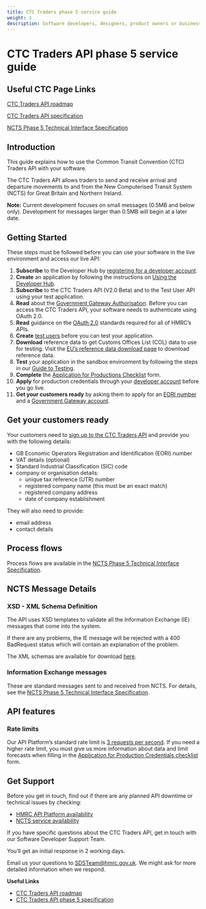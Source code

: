 ```yaml
---
title: CTC Traders phase 5 service guide
weight: 1
description: Software developers, designers, product owners or business analysts. Integrate your software with Common Transit Convention Traders API.
---
```


# CTC Traders API phase 5 service guide

## Useful CTC Page Links
[CTC Traders API roadmap](/roadmaps/common-transit-convention-traders-roadmap/#phase-5)

[CTC Traders API specification](/api-documentation/docs/api/service/common-transit-convention-traders/2.0)

[NCTS Phase 5 Technical Interface Specification](/guides/ctc-traders-phase5-tis)



## Introduction
This guide explains how to use the Common Transit Convention (CTC) Traders API with your software.

The CTC Traders API allows traders to send and receive arrival and departure movements to and from the New Computerised Transit System (NCTS) for Great Britain and Northern Ireland.

**Note:** Current development focuses on small messages (0.5MB and below only). Development for messages larger than 0.5MB will begin at a later date.

## Getting Started

These steps must be followed before you can use your software in the live environment and access our live API:

1. **Subscribe** to the Developer Hub by [registering for a developer account](/developer/registration).
1. **Create** an application by following the instructions on [Using the Developer Hub](/api-documentation/docs/using-the-hub).
1. **Subscribe** to the CTC Traders API (V2.0 Beta) and to the Test User API using your test application.
1. **Read** about the [Government Gateway Authorisation](/api-documentation/docs/authorisation). Before you can access the CTC Traders API, your software needs to authenticate using OAuth 2.0.
1. **Read** guidance on the [OAuth 2.0](/api-documentation/docs/authorisation) standards required for all of HMRC’s APIs.
1. **Create** [test users](/api-documentation/docs/api/service/api-platform-test-user/1.0) before you can test your application.
1. **Download** reference data to get Customs Offices List (COL) data to use for testing. Visit the [EU’s reference data download page](https://ec.europa.eu/taxation_customs/dds2/rd/rd_download_home.jsp?Lang=en) to download reference data.
1. **Test** your application in the sandbox environment by following the steps in our [Guide to Testing](/guides/common-transit-convention-traders-testing-guide/).
1. **Complete** the [Application for Productions Checklist](/guides/common-transit-convention-traders-testing-guide/figures/CTC_Traders_API_Application_for_Productions_Credentials.docx) form.
1. **Apply** for production credentials through your [developer account](/developer/login) before you go live.
1. **Get your customers ready** by asking them to apply for an [EORI number](https://www.gov.uk/eori) and a [Government Gateway account](https://www.gov.uk/log-in-register-hmrc-online-services).

## Get your customers ready

Your customers need to [sign up to the CTC Traders API](https://www.tax.service.gov.uk/customs-enrolment-services/ctc/subscribe) and provide you with the following details:

* GB Economic Operators Registration and Identification (EORI) number
* VAT details (optional) 
* Standard Industrial Classification (SIC) code
* company or organisation details: 
  * unique tax reference (UTR) number 
  * registered company name (this must be an exact match)
  * registered company address 
  * date of company establishment 

They will also need to provide:
 
* email address 
* contact details

## Process flows
Process flows are available in the [NCTS Phase 5 Technical Interface Specification](/guides/ctc-traders-phase5-tis).

## NCTS Message Details

### XSD - XML Schema Definition
The API uses XSD templates to validate all the Information Exchange (IE) messages that come into the system.

If there are any problems, the IE message will be rejected with a 400 BadRequest status which will contain an explanation of the problem.

The XML schemas are available for download [here](https://github.com/hmrc/transit-movements-validator/tree/main/conf/xsd).

### Information Exchange messages

These are standard messages sent to and received from NCTS. For details, see the [NCTS Phase 5 Technical Interface Specification](/guides/ctc-traders-phase5-tis).

## API features

### Rate limits

Our API Platform’s standard rate limit is [3 requests per second](/api-documentation/docs/reference-guide#rate-limiting). If you need a higher rate limit, you must give us more information about data and limit forecasts when filling in the [Application for Production Credentials checklist](/guides/common-transit-convention-traders-testing-guide/figures/CTC_Traders_API_Application_for_Productions_Credentials.docx) form.

## Get Support

Before you get in touch, find out if there are any planned API downtime or technical issues by checking:

 - [HMRC API Platform availability](https://api-platform-status.production.tax.service.gov.uk/)
 - [NCTS service availability](https://www.gov.uk/government/publications/new-computerised-transit-system-ncts-web-service-availability-and-issues/new-computerised-transit-system-ncts-web-service-availability-and-issues)

If you have specific questions about the CTC Traders API, get in touch with our Software Developer Support Team.

You’ll get an initial response in 2 working days.

Email us your questions to [SDSTeam@hmrc.gov.uk](mailto:SDSTeam@hmrc.gov.uk). We might ask for more detailed information when we respond.

**Useful Links**

 - [CTC Traders API roadmap](/roadmaps/common-transit-convention-traders-roadmap/#phase-5)
 - [CTC Traders API phase 5 specification](/api-documentation/docs/api/service/common-transit-convention-traders/2.0)
